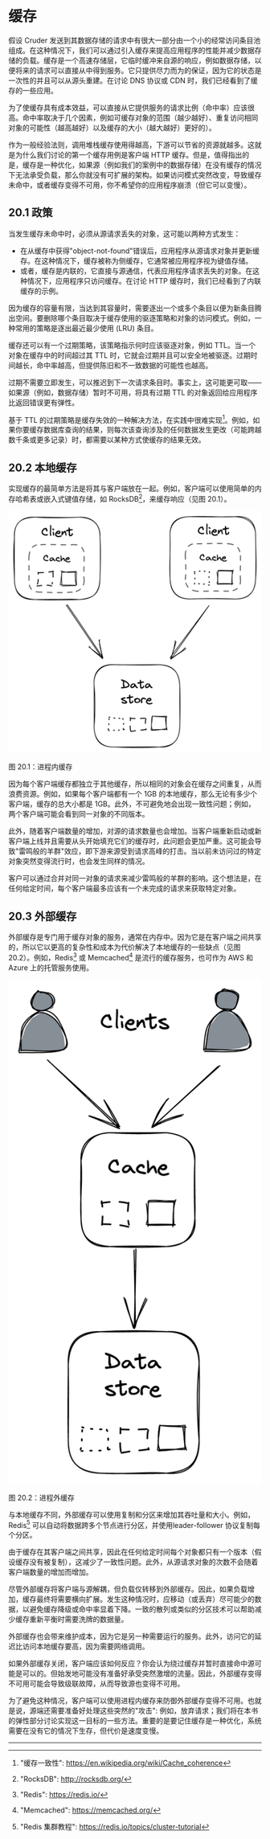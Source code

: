 # 缓存

假设 Cruder 发送到其数据存储的请求中有很大一部分由一个小的经常访问条目池组成。在这种情况下，我们可以通过引入缓存来提高应用程序的性能并减少数据存储的负载。缓存是一个高速存储层，它临时缓冲来自源的响应，例如数据存储，以便将来的请求可以直接从中得到服务。它只提供尽力而为的保证，因为它的状态是一次性的并且可以从源头重建。在讨论 DNS 协议或 CDN 时，我们已经看到了缓存的一些应用。

为了使缓存具有成本效益，可以直接从它提供服务的请求比例（命中率）应该很高。命中率取决于几个因素，例如可缓存对象的范围（越少越好）、重复访问相同对象的可能性（越高越好）以及缓存的大小（越大越好）更好的）。

作为一般经验法则，调用堆栈缓存使用得越高，下游可以节省的资源就越多。这就是为什么我们讨论的第一个缓存用例是客户端 HTTP 缓存。但是，值得指出的是，缓存是一种优化，如果源（例如我们的案例中的数据存储）在没有缓存的情况下无法承受负载，那么你就没有可扩展的架构。如果访问模式突然改变，导致缓存未命中，或者缓存变得不可用，你不希望你的应用程序崩溃（但它可以变慢）。

## 20.1 政策

当发生缓存未命中时，必须从源请求丢失的对象，这可能以两种方式发生：

- 在从缓存中获得"object-not-found"错误后，应用程序从源请求对象并更新缓存。在这种情况下，缓存被称为侧缓存，它通常被应用程序视为键值存储。
- 或者，缓存是内联的，它直接与源通信，代表应用程序请求丢失的对象。在这种情况下，应用程序只访问缓存。在讨论 HTTP 缓存时，我们已经看到了内联缓存的示例。

因为缓存的容量有限，当达到其容量时，需要逐出一个或多个条目以便为新条目腾出空间。要删除哪个条目取决于缓存使用的驱逐策略和对象的访问模式。例如，一种常用的策略是逐出最近最少使用 (LRU) 条目。

缓存还可以有一个过期策略，该策略指示何时应该驱逐对象，例如 TTL。当一个对象在缓存中的时间超过其 TTL 时，它就会过期并且可以安全地被驱逐。过期时间越长，命中率越高，但提供陈旧和不一致数据的可能性也越高。

过期不需要立即发生，可以推迟到下一次请求条目时。事实上，这可能更可取——如果源（例如，数据存储）暂时不可用，将具有过期 TTL 的对象返回给应用程序比返回错误更有弹性。

基于 TTL 的过期策略是缓存失效的一种解决方法，在实践中很难实现[^1]。例如，如果你要缓存数据库查询的结果，则每次该查询涉及的任何数据发生更改（可能跨越数千条或更多记录）时，都需要以某种方式使缓存的结果无效。

## 20.2 本地缓存

实现缓存的最简单方法是将其与客户端放在一起。例如，客户端可以使用简单的内存哈希表或嵌入式键值存储，如 RocksDB[^2]，来缓存响应（见图 20.1）。

![](../images/20/20-01.png)

图 20.1：进程内缓存

因为每个客户端缓存都独立于其他缓存，所以相同的对象会在缓存之间重复，从而浪费资源。例如，如果每个客户端都有一个 1GB 的本地缓存，那么无论有多少个客户端，缓存的总大小都是 1GB。此外，不可避免地会出现一致性问题；例如，两个客户端可能会看到同一对象的不同版本。

此外，随着客户端数量的增加，对源的请求数量也会增加。当客户端重新启动或新客户端上线并且需要从头开始填充它们的缓存时，此问题会更加严重。这可能会导致"雷鸣般的羊群"效应，即下游来源受到请求高峰的打击。当以前未访问过的特定对象突然变得流行时，也会发生同样的情况。

客户可以通过合并对同一对象的请求来减少雷鸣般的羊群的影响。这个想法是，在任何给定时间，每个客户端最多应该有一个未完成的请求来获取特定对象。

## 20.3 外部缓存

外部缓存是专门用于缓存对象的服务，通常在内存中。因为它是在客户端之间共享的，所以它以更高的复杂性和成本为代价解决了本地缓存的一些缺点（见图 20.2）。例如，Redis[^3] 或 Memcached[^4] 是流行的缓存服务，也可作为 AWS 和 Azure 上的托管服务使用。

![](../images/20/20-02.png)

图 20.2：进程外缓存

与本地缓存不同，外部缓存可以使用复制和分区来增加其吞吐量和大小。例如，Redis[^5] 可以自动将数据跨多个节点进行分区，并使用leader-follower 协议复制每个分区。

由于缓存在其客户端之间共享，因此在任何给定时间每个对象都只有一个版本（假设缓存没有被复制），这减少了一致性问题。此外，从源请求对象的次数不会随着客户端数量的增加而增加。

尽管外部缓存将客户端与源解耦，但负载仅转移到外部缓存。因此，如果负载增加，缓存最终将需要横向扩展。发生这种情况时，应移动（或丢弃）尽可能少的数据，以避免缓存降级或命中率显着下降。一致的散列或类似的分区技术可以帮助减少缓存重新平衡时需要洗牌的数据量。

外部缓存也会带来维护成本，因为它是另一种需要运行的服务。此外，访问它的延迟比访问本地缓存要高，因为需要网络调用。

如果外部缓存关闭，客户端应该如何反应？你会认为绕过缓存并暂时直接命中源可能是可以的。但始发地可能没有准备好承受突然激增的流量。因此，外部缓存变得不可用可能会导致级联故障，从而导致源也变得不可用。

为了避免这种情况，客户端可以使用进程内缓存来防御外部缓存变得不可用。也就是说，源端还需要准备好处理这些突然的"攻击": 例如，放弃请求；我们将在本书的弹性部分讨论实现这一目标的一些方法。重要的是要记住缓存是一种优化，系统需要在没有它的情况下生存，但代价是速度变慢。

-----------------

[^1]: "缓存一致性": https://en.wikipedia.org/wiki/Cache_coherence
[^2]: "RocksDB": http://rocksdb.org/
[^3]: "Redis": https://redis.io/
[^4]: "Memcached": https://memcached.org/
[^5]: "Redis 集群教程": https://redis.io/topics/cluster-tutorial